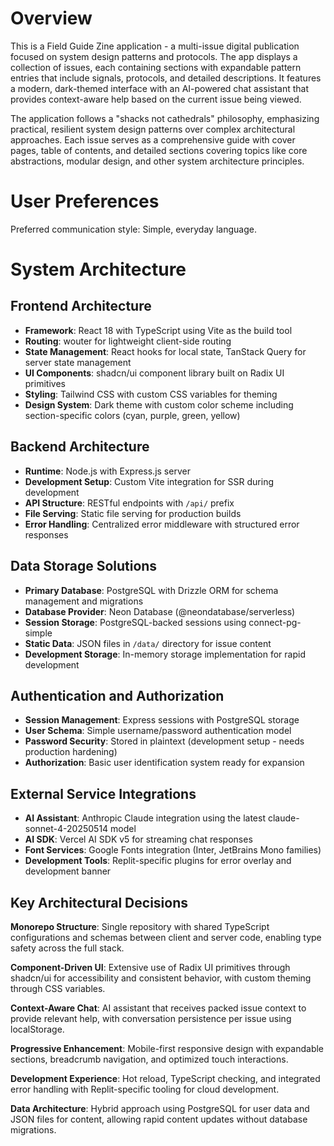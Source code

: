 # Overview

This is a Field Guide Zine application - a multi-issue digital publication focused on system design patterns and protocols. The app displays a collection of issues, each containing sections with expandable pattern entries that include signals, protocols, and detailed descriptions. It features a modern, dark-themed interface with an AI-powered chat assistant that provides context-aware help based on the current issue being viewed.

The application follows a "shacks not cathedrals" philosophy, emphasizing practical, resilient system design patterns over complex architectural approaches. Each issue serves as a comprehensive guide with cover pages, table of contents, and detailed sections covering topics like core abstractions, modular design, and other system architecture principles.

# User Preferences

Preferred communication style: Simple, everyday language.

# System Architecture

## Frontend Architecture
- **Framework**: React 18 with TypeScript using Vite as the build tool
- **Routing**: wouter for lightweight client-side routing
- **State Management**: React hooks for local state, TanStack Query for server state management
- **UI Components**: shadcn/ui component library built on Radix UI primitives
- **Styling**: Tailwind CSS with custom CSS variables for theming
- **Design System**: Dark theme with custom color scheme including section-specific colors (cyan, purple, green, yellow)

## Backend Architecture
- **Runtime**: Node.js with Express.js server
- **Development Setup**: Custom Vite integration for SSR during development
- **API Structure**: RESTful endpoints with `/api/` prefix
- **File Serving**: Static file serving for production builds
- **Error Handling**: Centralized error middleware with structured error responses

## Data Storage Solutions
- **Primary Database**: PostgreSQL with Drizzle ORM for schema management and migrations
- **Database Provider**: Neon Database (@neondatabase/serverless)
- **Session Storage**: PostgreSQL-backed sessions using connect-pg-simple
- **Static Data**: JSON files in `/data/` directory for issue content
- **Development Storage**: In-memory storage implementation for rapid development

## Authentication and Authorization
- **Session Management**: Express sessions with PostgreSQL storage
- **User Schema**: Simple username/password authentication model
- **Password Security**: Stored in plaintext (development setup - needs production hardening)
- **Authorization**: Basic user identification system ready for expansion

## External Service Integrations
- **AI Assistant**: Anthropic Claude integration using the latest claude-sonnet-4-20250514 model
- **AI SDK**: Vercel AI SDK v5 for streaming chat responses
- **Font Services**: Google Fonts integration (Inter, JetBrains Mono families)
- **Development Tools**: Replit-specific plugins for error overlay and development banner

## Key Architectural Decisions

**Monorepo Structure**: Single repository with shared TypeScript configurations and schemas between client and server code, enabling type safety across the full stack.

**Component-Driven UI**: Extensive use of Radix UI primitives through shadcn/ui for accessibility and consistent behavior, with custom theming through CSS variables.

**Context-Aware Chat**: AI assistant that receives packed issue context to provide relevant help, with conversation persistence per issue using localStorage.

**Progressive Enhancement**: Mobile-first responsive design with expandable sections, breadcrumb navigation, and optimized touch interactions.

**Development Experience**: Hot reload, TypeScript checking, and integrated error handling with Replit-specific tooling for cloud development.

**Data Architecture**: Hybrid approach using PostgreSQL for user data and JSON files for content, allowing rapid content updates without database migrations.